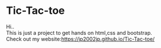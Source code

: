 # Tic-Tac-toe 
Hi..  
This is just a project to get hands on html,css and bootstrap.  
Check out my website:https://jp2002jp.github.io/Tic-Tac-toe/

